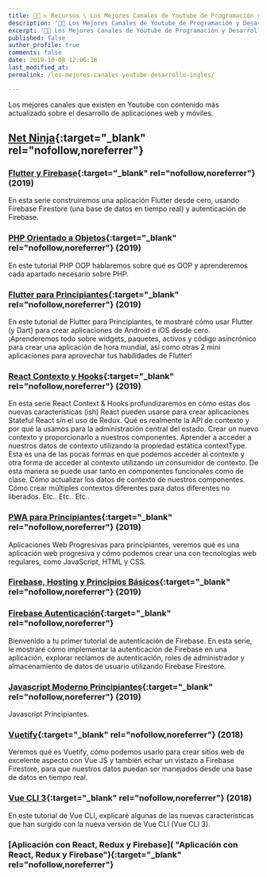 ```yaml
---
title: 👨‍🚀 ▷ Recursos \ Los Mejores Canales de Youtube de Programación y Desarrollo Web
description: '👩‍💻 Los Mejores Canales de Youtube de Programación y Desarrollo Web Móvil en Inglés'
excerpt: '👩‍💻 Los Mejores Canales de Youtube de Programación y Desarrollo Web Móvil en Inglés'
published: false
author_profile: true
comments: false
date: 2019-10-08 12:06:18
last_modified_at: 
permalink: /los-mejores-canales-youtube-desarrollo-ingles/

---
```


Los mejores canales que existen en Youtube con contenido más actualizado sobre el desarrollo de aplicaciones web y móviles.

## [Net Ninja](https://www.youtube.com/channel/UCW5YeuERMmlnqo4oq8vwUpg){:target="_blank" rel="nofollow,noreferrer"}

### [Flutter y Firebase](https://www.youtube.com/playlist?list=PL4cUxeGkcC9j--TKIdkb3ISfRbJeJYQwC "Flutter y Firebase"){:target="_blank" rel="nofollow,noreferrer"} (2019)

En esta serie construiremos una aplicación Flutter desde cero, usando Firebase Firestore (una base de datos en tiempo real) y autenticación de Firebase.

### [PHP Orientado a Objetos](https://www.youtube.com/playlist?list=PL4cUxeGkcC9hNpT-yVAYxNWOmxjxL51Hy "PHP Orientado a Objetos"){:target="_blank" rel="nofollow,noreferrer"} (2019)

En este tutorial PHP OOP hablaremos sobre qué es OOP y aprenderemos cada apartado necesario sobre PHP.

### [Flutter para Principiantes](https://www.youtube.com/playlist?list=PL4cUxeGkcC9jLYyp2Aoh6hcWuxFDX6PBJ "Flutter para Principiantes"){:target="_blank" rel="nofollow,noreferrer"} (2019)

En este tutorial de Flutter para Principiantes, te mostraré cómo usar Flutter (y Dart) para crear aplicaciones de Android e iOS desde cero. ¡Aprenderemos todo sobre widgets, paquetes, activos y código asincrónico para crear una aplicación de hora mundial, así como otras 2 mini aplicaciones para aprovechar tus habilidades de Flutter!

### [React Contexto y Hooks](https://www.youtube.com/playlist?list=PL4cUxeGkcC9hNokByJilPg5g9m2APUePI "React Contexto y Hooks"){:target="_blank" rel="nofollow,noreferrer"} (2019)

En esta serie React Context & Hooks profundizaremos en cómo estas dos nuevas características (ish) React pueden usarse para crear aplicaciones Stateful React sin el uso de Redux. Qué es realmente la API de contexto y por qué la usamos para la administración central del estado. Crear un nuevo contexto y proporcionarlo a nuestros componentes. Aprender a acceder a nuestros datos de contexto utilizando la propiedad estática contextType. Esta es una de las pocas formas en que podemos acceder al contexto y otra forma de acceder al contexto utilizando un consumidor de contexto. De esta manera se puede usar tanto en componentes funcionales como de clase. Cómo actualizar los datos de contexto de nuestros componentes. Cómo crear múltiples contextos diferentes para datos diferentes no liberados. Etc.. Etc.. Etc..

### [PWA para Principiantes](https://www.youtube.com/playlist?list=PL4cUxeGkcC9gTxqJBcDmoi5Q2pzDusSL7 "PWA para Principiantes"){:target="_blank" rel="nofollow,noreferrer"} (2019)

Aplicaciones Web Progresivas para principiantes, veremos qué es una aplicación web progresiva y cómo podemos crear una con tecnologías web regulares, como JavaScript, HTML y CSS.

### [Firebase, Hosting y Principios Básicos](https://www.youtube.com/playlist?list=PL4cUxeGkcC9he0kHAyiyr3dDO2xw0NWoP "Firebase, Hosting y Principios Básicos"){:target="_blank" rel="nofollow,noreferrer"} (2019)
### [Firebase Autenticación](https://www.youtube.com/playlist?list=PL4cUxeGkcC9jUPIes_B8vRjn1_GaplOPQ "Firebase Autenticación"){:target="_blank" rel="nofollow,noreferrer"}

Bienvenido a tu primer tutorial de autenticación de Firebase. En esta serie, le mostraré cómo implementar la autenticación de Firebase en una aplicación, explorar reclamos de autenticación, roles de administrador y almacenamiento de datos de usuario utilizando Firebase Firestore.

### [Javascript Moderno Principiantes](https://www.youtube.com/playlist?list=PL4cUxeGkcC9haFPT7J25Q9GRB_ZkFrQAc "Javascript Moderno"){:target="_blank" rel="nofollow,noreferrer"} (2019)

Javascript Principiantes.

### [Vuetify](https://www.youtube.com/playlist?list=PL4cUxeGkcC9g0MQZfHwKcuB0Yswgb3gA5 "Vuetify"){:target="_blank" rel="nofollow,noreferrer"} (2018)

Veremos qué es Vuetify, cómo podemos usarlo para crear sitios web de excelente aspecto con Vue JS y también echar un vistazo a Firebase Firestore, para que nuestros datos puedan ser manejados desde una base de datos en tiempo real.

### [Vue CLI 3](https://www.youtube.com/playlist?list=PL4cUxeGkcC9iCKx06qSncuvEPZ7x1UnKD "Vue CLI 3"){:target="_blank" rel="nofollow,noreferrer"} (2018)

En este tutorial de Vue CLI, explicaré algunas de las nuevas características que han surgido con la nueva versión de Vue CLI (Vue CLI 3).

### [Aplicación con React, Redux y Firebase]( "Aplicación con React, Redux y Firebase"){:target="_blank" rel="nofollow,noreferrer"}